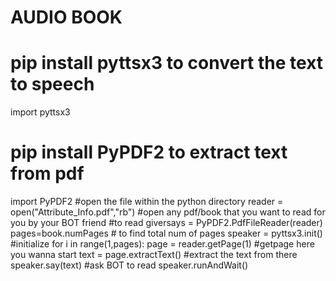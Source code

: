# AUDIO BOOK
# pip install pyttsx3 to convert the text to speech
import pyttsx3
# pip install PyPDF2 to extract text from pdf
import PyPDF2
#open the file within the python directory
reader = open("Attribute_Info.pdf","rb") #open any pdf/book that you want to read for you by your BOT friend
#to read
giversays = PyPDF2.PdfFileReader(reader)
pages=book.numPages # to find total num of pages
speaker = pyttsx3.init() #initialize
for i in range(1,pages):
    page = reader.getPage(1) #getpage here you wanna start
    text = page.extractText() #extract the text from there
    speaker.say(text) #ask BOT to read
    speaker.runAndWait()
